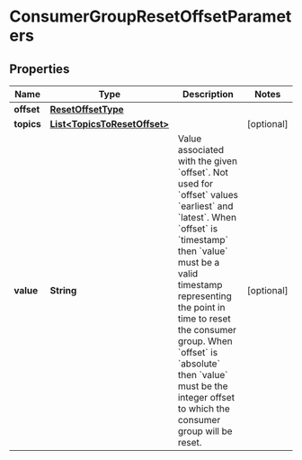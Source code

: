 

# ConsumerGroupResetOffsetParameters


## Properties

Name | Type | Description | Notes
------------ | ------------- | ------------- | -------------
**offset** | [**ResetOffsetType**](ResetOffsetType.md) |  | 
**topics** | [**List&lt;TopicsToResetOffset&gt;**](TopicsToResetOffset.md) |  |  [optional]
**value** | **String** | Value associated with the given &#x60;offset&#x60;. Not used for &#x60;offset&#x60; values &#x60;earliest&#x60; and &#x60;latest&#x60;. When &#x60;offset&#x60; is &#x60;timestamp&#x60; then &#x60;value&#x60; must be a valid timestamp representing the point in time to reset the consumer group. When &#x60;offset&#x60; is &#x60;absolute&#x60; then &#x60;value&#x60; must be the integer offset to which the consumer group will be reset. |  [optional]




